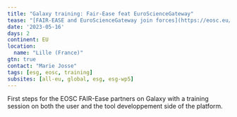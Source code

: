 ```yaml
---
title: "Galaxy training: Fair-Ease feat EuroScienceGateway"
tease: "[FAIR-EASE and EuroScienceGateway join forces](https://eosc.eu/news/stronger-together-fair-ease-and-eurosciencegateway-join-forces)."
date: '2023-05-16'
days: 2
continent: EU
location:
  name: "Lille (France)"
gtn: true
contact: "Marie Josse"
tags: [esg, eosc, training]
subsites: [all-eu, global, esg, esg-wp5]
---
```


First steps for the EOSC FAIR-Ease partners on Galaxy with a training session on both the user and the tool developpement side of the platform.
